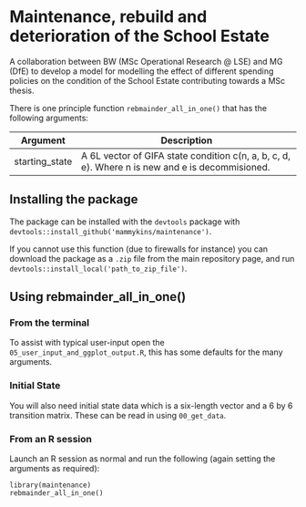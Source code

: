 # Maintenance, rebuild and deterioration of the School Estate

A collaboration between BW (MSc Operational Research @ LSE) and MG (DfE) to develop a model for modelling the effect of different spending policies on the condition of the School Estate contributing towards a MSc thesis.  

There is one principle function `rebmainder_all_in_one()` that has the following arguments:

|Argument|Description|
|---|---|
|starting_state|A 6L vector of GIFA state condition c(n, a, b, c, d, e). Where n is new and e is decommisioned.|


## Installing the package

The package can be installed with the `devtools` package with `devtools::install_github('mammykins/maintenance')`.

If you cannot use this function (due to firewalls for instance) you can download the package as a `.zip` file from the main repository page, and run `devtools::install_local('path_to_zip_file')`.

## Using rebmainder_all_in_one()

### From the terminal

To assist with typical user-input open the `05_user_input_and_ggplot_output.R`, this has some defaults for the many arguments.

### Initial State

You will also need initial state data which is a six-length vector and a 6 by 6 transition matrix. These can be read in using `00_get_data`.

### From an R session

Launch an R session as normal and run the following (again setting the arguments as required):

```
library(maintenance)
rebmainder_all_in_one()
```
